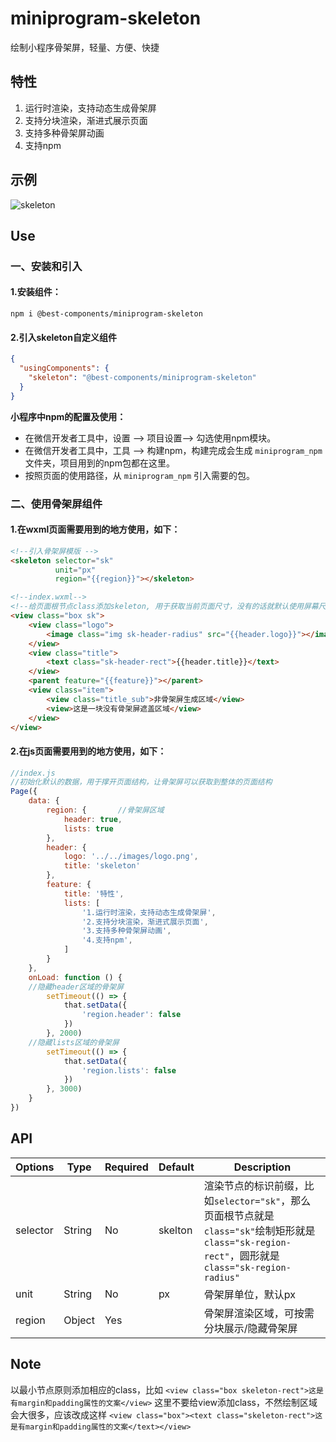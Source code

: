 # miniprogram-skeleton

绘制小程序骨架屏，轻量、方便、快捷

## 特性
1. 运行时渲染，支持动态生成骨架屏
2. 支持分块渲染，渐进式展示页面
3. 支持多种骨架屏动画
4. 支持npm

## 示例
![skeleton](https://image-static.segmentfault.com/218/832/2188326444-5f7c145a9cf9a_articlex)

## Use

### 一、安装和引入

#### 1.安装组件： 

```
npm i @best-components/miniprogram-skeleton
```
#### 2.引入skeleton自定义组件

```json
{
  "usingComponents": {
    "skeleton": "@best-components/miniprogram-skeleton"
  }
}
```

**小程序中npm的配置及使用：**
- 在微信开发者工具中，设置 —> 项目设置—> 勾选使用npm模块。
- 在微信开发者工具中，工具 —> 构建npm，构建完成会生成 `miniprogram_npm` 文件夹，项目用到的npm包都在这里。
- 按照页面的使用路径，从 `miniprogram_npm` 引入需要的包。

### 二、使用骨架屏组件

#### 1.在wxml页面需要用到的地方使用，如下：
```html
<!--引入骨架屏模版 -->
<skeleton selector="sk"
          unit="px"
          region="{{region}}"></skeleton>

<!--index.wxml-->
<!--给页面根节点class添加skeleton, 用于获取当前页面尺寸，没有的话就默认使用屏幕尺寸-->
<view class="box sk">
    <view class="logo">
        <image class="img sk-header-radius" src="{{header.logo}}"></image>
    </view>
    <view class="title">
        <text class="sk-header-rect">{{header.title}}</text>
    </view>
    <parent feature="{{feature}}"></parent>
    <view class="item">
        <view class="title_sub">非骨架屏生成区域</view>
        <view>这是一块没有骨架屏遮盖区域</view>
    </view>
</view>
```

#### 2.在js页面需要用到的地方使用，如下：

```javascript
//index.js
//初始化默认的数据，用于撑开页面结构，让骨架屏可以获取到整体的页面结构
Page({
	data: {
		region: {		//骨架屏区域
			header: true,
			lists: true
		},
		header: {
			logo: '../../images/logo.png',
			title: 'skeleton'
		},
		feature: {
			title: '特性',
			lists: [
				'1.运行时渲染，支持动态生成骨架屏',
				'2.支持分块渲染，渐进式展示页面',
				'3.支持多种骨架屏动画',
				'4.支持npm',
			]
		}
	},
	onLoad: function () {
    //隐藏header区域的骨架屏
		setTimeout(() => {
			that.setData({
				'region.header': false
			})
		}, 2000)
    //隐藏lists区域的骨架屏
		setTimeout(() => {
			that.setData({
				'region.lists': false
			})
		}, 3000)
	}
})
```

## API

| Options | Type   | Required | Default         | Description                                                  |
| ------- | ------ | --------- | --------------- | ------------------------------------------------------------ |
| selector | String | No        | skelton | 渲染节点的标识前缀，比如```selector="sk"```，那么页面根节点就是```class="sk"```绘制矩形就是```class="sk-region-rect"```，圆形就是```class="sk-region-radius"``` |
| unit | String | No        | px          | 骨架屏单位，默认px |
| region | Object | Yes      |             | 骨架屏渲染区域，可按需分块展示/隐藏骨架屏 |

## Note
以最小节点原则添加相应的class，比如
`<view class="box skeleton-rect">这是有margin和padding属性的文案</view>`
这里不要给view添加class，不然绘制区域会大很多，应该改成这样
`<view class="box"><text class="skeleton-rect">这是有margin和padding属性的文案</text></view>`